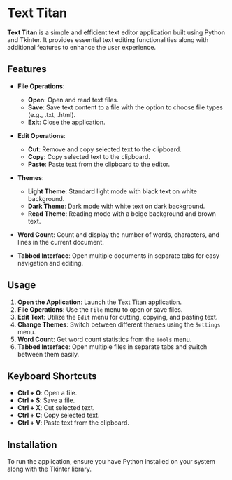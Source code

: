 # Text Titan

**Text Titan** is a simple and efficient text editor application built using Python and Tkinter. It provides essential text editing functionalities along with additional features to enhance the user experience. 

## Features

- **File Operations**: 
  - **Open**: Open and read text files.
  - **Save**: Save text content to a file with the option to choose file types (e.g., .txt, .html).
  - **Exit**: Close the application.

- **Edit Operations**:
  - **Cut**: Remove and copy selected text to the clipboard.
  - **Copy**: Copy selected text to the clipboard.
  - **Paste**: Paste text from the clipboard to the editor.

- **Themes**:
  - **Light Theme**: Standard light mode with black text on white background.
  - **Dark Theme**: Dark mode with white text on dark background.
  - **Read Theme**: Reading mode with a beige background and brown text.

- **Word Count**: Count and display the number of words, characters, and lines in the current document.

- **Tabbed Interface**: Open multiple documents in separate tabs for easy navigation and editing.

## Usage

1. **Open the Application**: Launch the Text Titan application.
2. **File Operations**: Use the `File` menu to open or save files.
3. **Edit Text**: Utilize the `Edit` menu for cutting, copying, and pasting text.
4. **Change Themes**: Switch between different themes using the `Settings` menu.
5. **Word Count**: Get word count statistics from the `Tools` menu.
6. **Tabbed Interface**: Open multiple files in separate tabs and switch between them easily.

## Keyboard Shortcuts

- **Ctrl + O**: Open a file.
- **Ctrl + S**: Save a file.
- **Ctrl + X**: Cut selected text.
- **Ctrl + C**: Copy selected text.
- **Ctrl + V**: Paste text from the clipboard.

## Installation

To run the application, ensure you have Python installed on your system along with the Tkinter library. 

